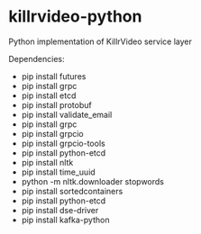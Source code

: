 # killrvideo-python
Python implementation of KillrVideo service layer

Dependencies: 
* pip install futures
* pip install grpc
* pip install etcd
* pip install protobuf
* pip install validate_email
* pip install grpc
* pip install grpcio
* pip install grpcio-tools
* pip install python-etcd
* pip install nltk
* pip install time_uuid
* python -m nltk.downloader stopwords
* pip install sortedcontainers
* pip install python-etcd
* pip install dse-driver
* pip install kafka-python
